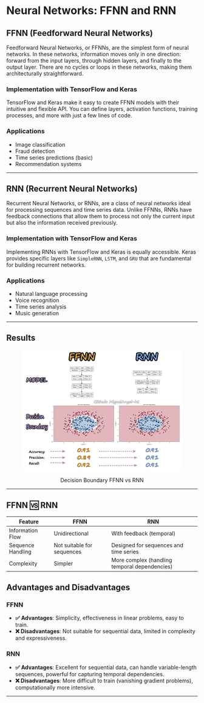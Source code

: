 # Neural Networks: FFNN and RNN


## FFNN (Feedforward Neural Networks)

Feedforward Neural Networks, or FFNNs, are the simplest form of neural networks. In these networks, information moves only in one direction: forward from the input layers, through hidden layers, and finally to the output layer. There are no cycles or loops in these networks, making them architecturally straightforward.

### Implementation with TensorFlow and Keras
TensorFlow and Keras make it easy to create FFNN models with their intuitive and flexible API. You can define layers, activation functions, training processes, and more with just a few lines of code.

### Applications
- Image classification
- Fraud detection
- Time series predictions (basic)
- Recommendation systems

---

## RNN (Recurrent Neural Networks)

Recurrent Neural Networks, or RNNs, are a class of neural networks ideal for processing sequences and time series data. Unlike FFNNs, RNNs have feedback connections that allow them to process not only the current input but also the information received previously.

### Implementation with TensorFlow and Keras
Implementing RNNs with TensorFlow and Keras is equally accessible. Keras provides specific layers like `SimpleRNN`, `LSTM`, and `GRU` that are fundamental for building recurrent networks.

### Applications
- Natural language processing
- Voice recognition
- Time series analysis
- Music generation

---

## Results

<div align="center">
   <figure>
       <img src="ffnn_vs_rnn.png" alt="SVM Process" width="700px">
       <p>Decision Boundary FFNN vs RNN</p>
   </figure>
</div>

---

## FFNN 🆚 RNN

| Feature | FFNN | RNN |
| --- | --- | --- |
| Information Flow | Unidirectional | With feedback (temporal) |
| Sequence Handling | Not suitable for sequences | Designed for sequences and time series |
| Complexity | Simpler | More complex (handling temporal dependencies) |

## Advantages and Disadvantages

### FFNN
- **✅ Advantages**: Simplicity, effectiveness in linear problems, easy to train.
- **❌ Disadvantages**: Not suitable for sequential data, limited in complexity and expressiveness.

### RNN
- **✅ Advantages**: Excellent for sequential data, can handle variable-length sequences, powerful for capturing temporal dependencies.
- **❌ Disadvantages**: More difficult to train (vanishing gradient problems), computationally more intensive.

---



